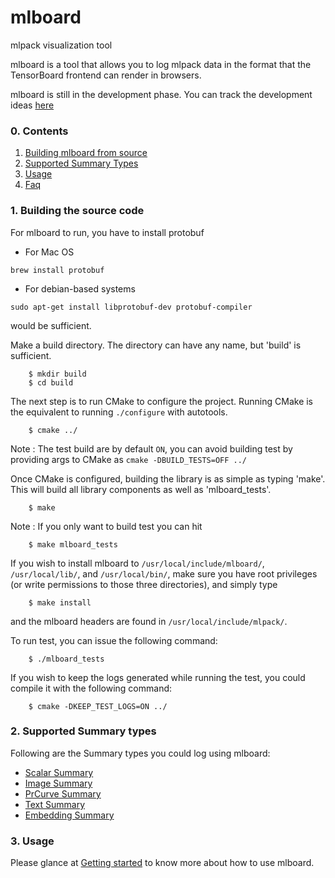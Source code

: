 # mlboard
mlpack visualization tool

mlboard is a tool that allows you to log mlpack data in the format that the TensorBoard frontend can render in browsers.

mlboard is still in the development phase. You can track the development ideas [here](https://www.mlpack.org/gsocblog/Jeffin2020CBP.html)

### 0. Contents

  1. [Building mlboard from source](#1-building-the-source-code)
  2. [Supported Summary Types](#2-supported-summary-types)
  3. [Usage](examples/getting-started.md)
  4. [Faq](examples/faq.md)

### 1. Building the source code 

For mlboard to run, you have to install protobuf

- For Mac OS 

```
brew install protobuf
```

- For debian-based systems

```
sudo apt-get install libprotobuf-dev protobuf-compiler
```

would be sufficient. 

Make a build directory.  The directory can have any name, but 'build' is
sufficient.

```
    $ mkdir build
    $ cd build
```

The next step is to run CMake to configure the project.  Running CMake is the
equivalent to running `./configure` with autotools. 

```
    $ cmake ../
```

Note : The test build are by default `ON`, you can avoid building test by providing args to CMake as `cmake -DBUILD_TESTS=OFF ../`

Once CMake is configured, building the library is as simple as typing 'make'. This will build all library components as well as 'mlboard_tests'.

```
    $ make
```

Note : If you only want to build test you can hit

```
    $ make mlboard_tests
```

If you wish to install mlboard to `/usr/local/include/mlboard/`, `/usr/local/lib/`,
and `/usr/local/bin/`, make sure you have root privileges (or write permissions 
to those three directories), and simply type

```
    $ make install
```

and the mlboard headers are found in `/usr/local/include/mlpack/`.

To run test, you can issue the following command:

```
    $ ./mlboard_tests
```

If you wish to keep the logs generated while running the test, you could compile it with the following command:

```
    $ cmake -DKEEP_TEST_LOGS=ON ../
```

### 2. Supported Summary types

Following are the Summary types you could log using mlboard:

- [Scalar Summary](examples/scalar.md)
- [Image Summary](examples/image.md)
- [PrCurve Summary](examples/prcurve.md)
- [Text Summary](examples/text.md)
- [Embedding Summary](examples/embedding.md)

### 3. Usage

Please glance at [Getting started](examples/getting-started.md) to know more about how to use mlboard.
